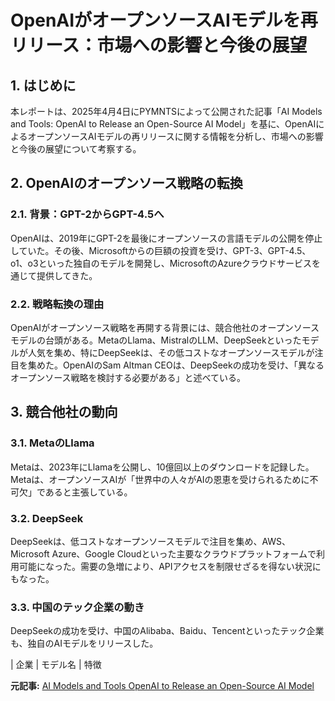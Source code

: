 # OpenAIがオープンソースAIモデルを再リリース：市場への影響と今後の展望

## 1. はじめに

本レポートは、2025年4月4日にPYMNTSによって公開された記事「AI Models and Tools: OpenAI to Release an Open-Source AI Model」を基に、OpenAIによるオープンソースAIモデルの再リリースに関する情報を分析し、市場への影響と今後の展望について考察する。

## 2. OpenAIのオープンソース戦略の転換

### 2.1. 背景：GPT-2からGPT-4.5へ

OpenAIは、2019年にGPT-2を最後にオープンソースの言語モデルの公開を停止していた。その後、Microsoftからの巨額の投資を受け、GPT-3、GPT-4.5、o1、o3といった独自のモデルを開発し、MicrosoftのAzureクラウドサービスを通じて提供してきた。

### 2.2. 戦略転換の理由

OpenAIがオープンソース戦略を再開する背景には、競合他社のオープンソースモデルの台頭がある。MetaのLlama、MistralのLLM、DeepSeekといったモデルが人気を集め、特にDeepSeekは、その低コストなオープンソースモデルが注目を集めた。OpenAIのSam Altman CEOは、DeepSeekの成功を受け、「異なるオープンソース戦略を検討する必要がある」と述べている。

## 3. 競合他社の動向

### 3.1. MetaのLlama

Metaは、2023年にLlamaを公開し、10億回以上のダウンロードを記録した。Metaは、オープンソースAIが「世界中の人々がAIの恩恵を受けられるために不可欠」であると主張している。

### 3.2. DeepSeek

DeepSeekは、低コストなオープンソースモデルで注目を集め、AWS、Microsoft Azure、Google Cloudといった主要なクラウドプラットフォームで利用可能になった。需要の急増により、APIアクセスを制限せざるを得ない状況にもなった。

### 3.3. 中国のテック企業の動き

DeepSeekの成功を受け、中国のAlibaba、Baidu、Tencentといったテック企業も、独自のAIモデルをリリースした。

| 企業 | モデル名 | 特徴 

**元記事:** [AI Models and Tools OpenAI to Release an Open-Source AI Model](https://www.pymnts.com/artificial-intelligence-2/2025/ai-models-and-tools-openai-to-release-an-open-source-ai-model/)